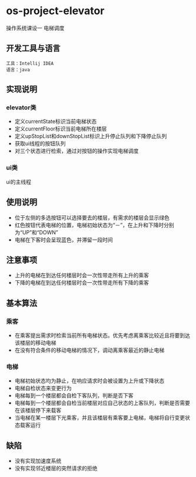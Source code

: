# os-project-elevator
操作系统课设一 电梯调度

## 开发工具与语言
    工具：Intellij IDEA
    语言：java

## 实现说明
### elevator类
- 定义currentState标识当前电梯状态
- 定义currentFloor标识当前电梯所在楼层
- 定义upStopList和downStopList标识上升停止队列和下降停止队列
- 获取ui线程的按钮队列
- 对三个状态进行检索，通过对按钮的操作实现电梯调度

### ui类
ui的主线程

## 使用说明
- 位于左侧的多选按钮可以选择要去的楼层，有需求的楼层会显示绿色
- 红色按钮代表电梯的位置，电梯初始状态为“－”，在上升和下降时分别为“UP”和“DOWN”
- 电梯在下客时会呈现蓝色，并滞留一段时间

## 注意事项
- 上升的电梯在到达任何楼层时会一次性带走所有上升的乘客
- 下降的电梯在到达任何楼层时会一次性带走所有下降的乘客
    
## 基本算法
### 乘客
- 在乘客提出需求时检索当前所有电梯状态。优先考虑离乘客比较近且将要到达该楼层的移动电梯
- 在没有符合条件的移动电梯的情况下，调动离乘客最近的静止电梯

### 电梯
- 电梯初始状态均为静止，在响应请求时会被设置为上升或下降状态
- 电梯自检状态来变更行为
- 电梯每到一个楼层都会自检下客队列，判断是否下客
- 电梯每到一个楼层都会自检当前楼层对应自己状态的上客队列，判断是否需要在该楼层停下来载客
- 当电梯在某一楼层下光乘客，并且该楼层有乘客要上电梯，电梯将自行变更状态载客运行

## 缺陷
- 没有实现加速度系统
- 没有实现邻近楼层的突然请求的拒绝
